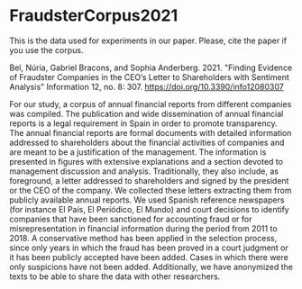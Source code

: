 # FraudsterCorpus2021
 
This is the data used for experiments in our paper. Please, cite the paper if you use the corpus.

Bel, Núria, Gabriel Bracons, and Sophia Anderberg. 2021. "Finding Evidence of Fraudster Companies in the CEO’s Letter to Shareholders with Sentiment Analysis" Information 12, no. 8: 307. https://doi.org/10.3390/info12080307


For our study, a corpus of annual financial reports from different companies was compiled. The publication and wide dissemination of annual financial reports is a legal requirement in Spain in order to promote transparency. The annual financial reports are formal documents with detailed information addressed to shareholders about the financial activities of companies and are meant to be a justification of the management. The information is presented in figures with extensive explanations and a section devoted to management discussion and analysis. Traditionally, they also include, as foreground, a letter addressed to shareholders and signed by the president or the CEO of the company. We collected these letters extracting them from publicly available annual reports. We used Spanish reference newspapers (for instance El País, El Periódico, El Mundo) and court decisions to identify companies that have been sanctioned for accounting fraud or for misrepresentation in financial information during the period from 2011 to 2018. A conservative method has been applied in the selection process, since only years in which the fraud has been proved in a court judgment or it has been publicly accepted have been added. Cases in which there were only suspicions have not been added. Additionally, we have anonymized the texts to be able to share the data with other researchers.
